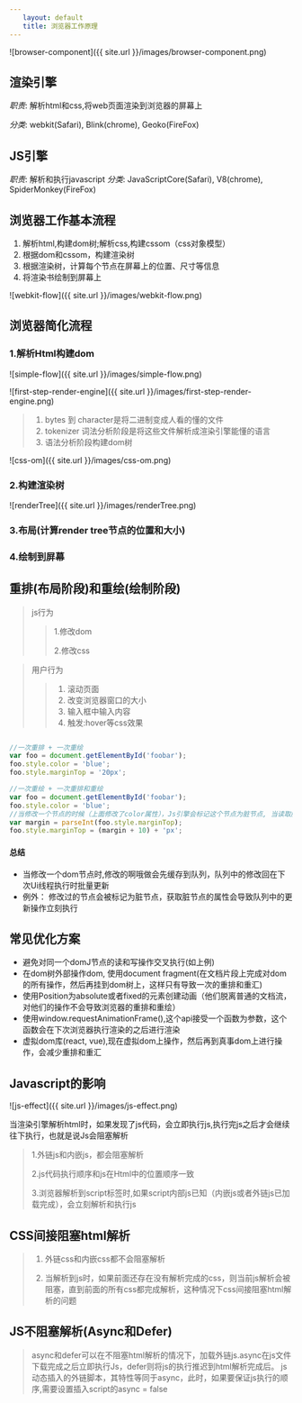 ```yaml
---
　　layout: default
　　title: 浏览器工作原理
---
```

![browser-component]({{ site.url }}/images/browser-component.png)


## 渲染引擎
*职责*: 解析html和css,将web页面渲染到浏览器的屏幕上

*分类*: webkit(Safari), Blink(chrome), Geoko(FireFox) 


## JS引擎
*职责*: 解析和执行javascript
*分类*: JavaScriptCore(Safari), V8(chrome), SpiderMonkey(FireFox)


## 浏览器工作基本流程
1. 解析html,构建dom树;解析css,构建cssom（css对象模型）
2. 根据dom和cssom，构建渲染树
3. 根据渲染树，计算每个节点在屏幕上的位置、尺寸等信息
4. 将渲染书绘制到屏幕上

![webkit-flow]({{ site.url }}/images/webkit-flow.png)


## 浏览器简化流程
### 1.解析Html构建dom
![simple-flow]({{ site.url }}/images/simple-flow.png)

![first-step-render-engine]({{ site.url }}/images/first-step-render-engine.png)

> 1. bytes 到 character是将二进制变成人看的懂的文件
> 2. tokenizer 词法分析阶段是将这些文件解析成渲染引擎能懂的语言
> 3. 语法分析阶段构建dom树

![css-om]({{ site.url }}/images/css-om.png)


### 2.构建渲染树

![renderTree]({{ site.url }}/images/renderTree.png)

### 3.布局(计算render tree节点的位置和大小)

### 4.绘制到屏幕

## 重排(布局阶段)和重绘(绘制阶段)

> js行为
> > 1.修改dom
> > 
> > 2.修改css
> > 

> 用户行为
> 
> >1. 滚动页面
> >2. 改变浏览器窗口的大小
> >3. 输入框中输入内容
> >4. 触发:hover等css效果


```js

//一次重排 + 一次重绘
var foo = document.getElementById('foobar');
foo.style.color = 'blue';
foo.style.marginTop = '20px';

//一次重绘 + 一次重排和重绘
var foo = document.getElementById('foobar');
foo.style.color = 'blue';
//当修改一个节点的时候（上面修改了color属性），Js引擎会标记这个节点为脏节点, 当读取脏节点的时候会触发一次重排和重绘,以便获取准确的信息,因为修改的color属性，所以不需要进行重排操作，只需要进行一次重绘操作
var margin = parseInt(foo.style.marginTop);
foo.style.marginTop = (margin + 10) + 'px';
```

#### 总结

- 当修改一个dom节点时,修改的啊哦做会先缓存到队列，队列中的修改回在下次Ui线程执行时批量更新
- 例外： 修改过的节点会被标记为脏节点，获取脏节点的属性会导致队列中的更新操作立刻执行

## 常见优化方案

- 避免对同一个domJ节点的读和写操作交叉执行(如上例)
- 在dom树外部操作dom, 使用document fragment(在文档片段上完成对dom的所有操作，然后再挂到dom树上，这样只有导致一次的重排和重汇)
- 使用Position为absolute或者fixed的元素创建动画（他们脱离普通的文档流，对他们的操作不会导致浏览器的重排和重绘）
- 使用window.requestAnimationFrame(),这个api接受一个函数为参数，这个函数会在下次浏览器执行渲染的之后进行渲染
- 虚拟dom库(react, vue),现在虚拟dom上操作，然后再到真事dom上进行操作，会减少重排和重汇


## Javascript的影响

![js-effect]({{ site.url }}/images/js-effect.png)

当渲染引擎解析html时，如果发现了js代码，会立即执行js,执行完js之后才会继续往下执行，也就是说Js会阻塞解析


> 1.外链js和内嵌js，都会阻塞解析
> 
> 2.js代码执行顺序和js在Html中的位置顺序一致
> 
> 3.浏览器解析到script标签时,如果script内部js已知（内嵌js或者外链js已加载完成），会立刻解析和执行js
> 

## CSS间接阻塞html解析
> 1. 外链css和内嵌css都不会阻塞解析
>
> 2. 当解析到js时，如果前面还存在没有解析完成的css，则当前js解析会被阻塞，直到前面的所有css都完成解析，这种情况下css间接阻塞html解析的问题

## JS不阻塞解析(Async和Defer)

>async和defer可以在不阻塞html解析的情况下，加载外链js.async在js文件下载完成之后立即执行Js，defer则将js的执行推迟到html解析完成后。
>js动态插入的外链脚本，其特性等同于async，此时，如果要保证js执行的顺序,需要设置插入script的async = false

